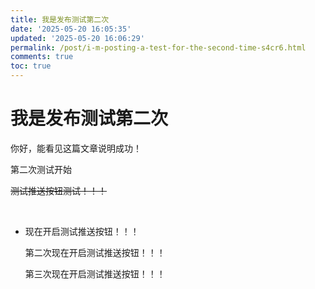 ```yaml
---
title: 我是发布测试第二次
date: '2025-05-20 16:05:35'
updated: '2025-05-20 16:06:29'
permalink: /post/i-m-posting-a-test-for-the-second-time-s4cr6.html
comments: true
toc: true
---
```




# 我是发布测试第二次

你好，能看见这篇文章说明成功！

第二次测试开始

~~测试推送按钮测试！！！~~

‍

- 现在开启测试推送按钮！！！

  第二次现在开启测试推送按钮！！！

  第三次现在开启测试推送按钮！！！
